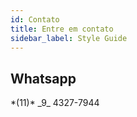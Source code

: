 ```yaml
---
id: Contato
title: Entre em contato
sidebar_label: Style Guide
---
```


## Whatsapp

<p>*(11)* _9_ 4327-7944</p>
